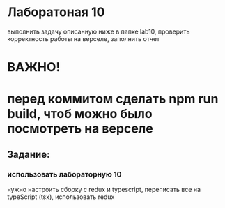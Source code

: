 # Лаборатоная 10
выполнить задачу описанную ниже в папке lab10, проверить корректность работы на верселе, заполнить отчет
# ВАЖНО!
# перед коммитом сделать npm run build, чтоб можно было посмотреть на верселе

## Задание:
### использовать лабораторную 10
нужно настроить сборку с redux и typescript, переписать все на typeScript (tsx), использовать redux
